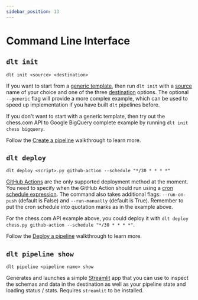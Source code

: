 ```yaml
---
sidebar_position: 13
---
```


# Command Line Interface

## `dlt init`

```
dlt init <source> <destination>
```

If you want to start from a [generic template](https://github.com/dlt-hub/python-dlt-init-template),
then run `dlt init` with a [source](./glossary.md#source) name of your choice and one of the three
[destination](./destinations.md) options. The optional `--generic` flag will provide a more complex
example, which can be used to speed up implementation if you have built `dlt` pipelines before.

If you don't want to start with a generic template, then try out the chess.com API to Google BigQuery
complete example by running `dlt init chess bigquery`.

Follow the [Create a pipeline](./walkthroughs/create-a-pipeline.md) walkthrough to learn more.

## `dlt deploy`

```
dlt deploy <script>.py github-action --schedule "*/30 * * * *"
```

[GitHub Actions](https://github.com/features/actions) are the only supported deployment method at the moment.
You need to specify when the GitHub Action should run using a [cron schedule expression](https://crontab.guru/). The command also takes additional flags: `--run-on-push` (default is False) and `--run-manually` (default is True). Remember to put the cron schedule into quotation marks as in the example above. 

For the chess.com API example above, you could deploy it with `dlt deploy chess.py github-action --schedule "*/30 * * * *"`.

Follow the [Deploy a pipeline](./walkthroughs/deploy-a-pipeline.md) walkthrough to learn more.

## `dlt pipeline show`

```
dlt pipeline <pipeline name> show
```

Generates and launches a simple [Streamlit](https://streamlit.io/) app that you can use to inspect the schemas and data in the destination as well as your pipeline state and loading status / stats. Requires `streamlit` to be installed.